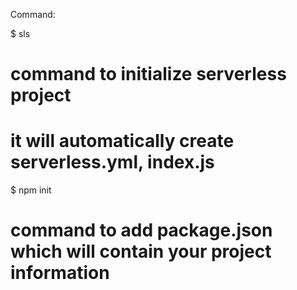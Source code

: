 Command:

$ sls 
# command to initialize serverless project
# it will automatically create serverless.yml, index.js


$ npm init
# command to add package.json which will contain your project information